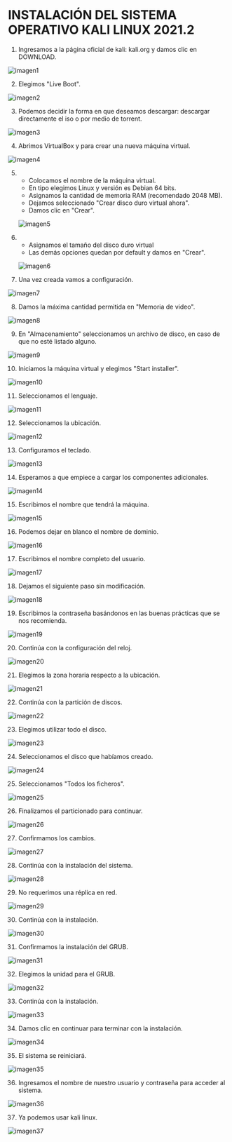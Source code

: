 # INSTALACIÓN DEL SISTEMA OPERATIVO KALI LINUX 2021.2


1. Ingresamos a la página oficial de kali: kali.org y damos clic en DOWNLOAD.

![imagen1](Kali(1).png)

<!-- ![imagen](Kali().png) -->


2. Elegimos "Live Boot".

![imagen2](Kali(2).png)

3. Podemos decidir la forma en que deseamos descargar: descargar directamente el iso o por medio de torrent.

![imagen3](Kali(3).png)

4. Abrimos VirtualBox y para crear una nueva máquina virtual.

![imagen4](Kali(4).png)

5.  * Colocamos el nombre de la máquina virtual.
	* En tipo elegimos Linux y versión es Debian 64 bits.
	* Asignamos la cantidad de memoria RAM (recomendado 2048 MB).
	* Dejamos seleccionado "Crear disco duro virtual ahora".
	* Damos clic en "Crear".

    ![imagen5](Kali(5).png)

6.  * Asignamos el tamaño del disco duro virtual
	* Las demás opciones quedan por default y damos en "Crear".

    ![imagen6](Kali(6).png)

7. Una vez creada vamos a configuración.

![imagen7](Kali(7).png)

8. Damos la máxima cantidad permitida en "Memoria de video".

![imagen8](Kali(8).png)

9. En "Almacenamiento" seleccionamos un archivo de disco, en caso de que no esté listado alguno.

![imagen9](Kali(9).png)

10. Iniciamos la máquina virtual y elegimos "Start installer".

![imagen10](Kali(10).png)

11. Seleccionamos el lenguaje.

![imagen11](Kali(11).png)

12. Seleccionamos la ubicación.

![imagen12](Kali(12).png)

13. Configuramos el teclado.

![imagen13](Kali(13).png)

14. Esperamos a que empiece a cargar los componentes adicionales.

![imagen14](Kali(14).png)

15. Escribimos el nombre que tendrá la máquina.

![imagen15](Kali(15).png)

16. Podemos dejar en blanco el nombre de dominio.

![imagen16](Kali(16).png)

17. Escribimos el nombre completo del usuario.

![imagen17](Kali(17).png)

18. Dejamos el siguiente paso sin modificación.

![imagen18](Kali(18).png)

19. Escribimos la contraseña basándonos en las buenas prácticas que se nos recomienda.

![imagen19](Kali(19).png)

20. Continúa con la configuración del reloj.

![imagen20](Kali(20).png)

21. Elegimos la zona horaria respecto a la ubicación.

![imagen21](Kali(21).png)

22. Continúa con la partición de discos.

![imagen22](Kali(22).png)

23. Elegimos utilizar todo el disco.

![imagen23](Kali(23).png)

24. Seleccionamos el disco que habíamos creado.

![imagen24](Kali(24).png)

25. Seleccionamos "Todos los ficheros".

![imagen25](Kali(25).png)

26. Finalizamos el particionado para continuar.

![imagen26](Kali(26).png)

27. Confirmamos los cambios.

![imagen27](Kali(27).png)

28. Continúa con la instalación del sistema.

![imagen28](Kali(28).png)

29. No requerimos una réplica en red.

![imagen29](Kali(29).png)

30. Continúa con la instalación.

![imagen30](Kali(30).png)

31. Confirmamos la instalación del GRUB.

![imagen31](Kali(31).png)

32. Elegimos la unidad para el GRUB.

![imagen32](Kali(32).png)

33. Continúa con la instalación.

![imagen33](Kali(33).png)

34. Damos clic en continuar para terminar con la instalación.

![imagen34](Kali(34).png)

35. El sistema se reiniciará.

![imagen35](Kali(35).png)

36. Ingresamos el nombre de nuestro usuario y contraseña para acceder al sistema.

![imagen36](Kali(36).png)

37. Ya podemos usar kali linux.

![imagen37](Kali(37).png)
